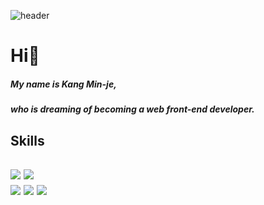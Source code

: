 

<!--
**minjekang/minjekang** is a ✨ _special_ ✨ repository because its `README.md` (this file) appears on your GitHub profile.

Here are some ideas to get you started:

- 🔭 I’m currently working on ...
- 🌱 I’m currently learning ...
- 👯 I’m looking to collaborate on ...
- 🤔 I’m looking for help with ...
- 💬 Ask me about ...
- 📫 How to reach me: ...
- 😄 Pronouns: ...
- ⚡ Fun fact: ...
-->
![header](https://capsule-render.vercel.app/api?type=waving&color=auto&height=200&section=header&text=MinJE&fontSize=42)

<h1 >Hi💪

##### My name is Kang Min-je, 
##### who is dreaming of becoming a web front-end developer.
<h2 >Skills<h2>
<div >
     <a><img src="https://img.shields.io/badge/Python-fff59d?style=flat-square&logo=Python&logoColor=black"/></a>
     <a><img src="https://img.shields.io/badge/Java-fff59d?style=flat-square&logo=Java&logoColor=black"/></a><br>
     <a><img src="https://img.shields.io/badge/HTML5-8d6e63?style=flat-square&logo=HTML5&logoColor=white"/></a>
     <a><img src="https://img.shields.io/badge/CSS-8d6e63?style=flat-square&logo=CSS&logoColor=white"/></a>
     <a><img src="https://img.shields.io/badge/JavaScript-8d6e63?style=flat-square&logo=JavaScript&logoColor=white"/></a>
</div>   
<h1>







